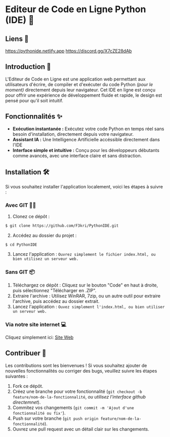 # Editeur de Code en Ligne Python (IDE) 🐍

## Liens 🔗
https://pythonide.netlify.app
https://discord.gg/X7cZE28dAb

## Introduction 🚀
L'Editeur de Code en Ligne est une application web permettant aux utilisateurs d'écrire, de compiler et d'exécuter du code Python *(pour le moment)* directement depuis leur navigateur. Cet IDE en ligne est conçu pour offrir une expérience de développement fluide et rapide, le design est pensé pour qu'il soit intuitif.

## Fonctionnalités ✨
- **Exécution instantanée :** Exécutez votre code Python en temps réel sans besoin d'installation, directement depuis votre navigateur.
- **Assistant IA :** Une Intelligence Artificielle accéssible directement dans l'IDE
- **Interface simple et intuitive :** Conçu pour les développeurs débutants comme avancés, avec une interface claire et sans distraction.

## Installation 🛠️
Si vous souhaitez installer l'application localement, voici les étapes à suivre :

### Avec GIT 🧑‍💻
1. Clonez ce dépôt :
 ```bash
$ git clone https://github.com/F3kri/PythonIDE.git
```
2. Accédez au dossier du projet :
```bash
$ cd PythonIDE
```
3. Lancez l'application :
```Ouvrez simplement le fichier index.html, ou bien utilisez un serveur web.```

### Sans GIT 📦
1. Téléchargez ce dépôt :
Cliquez sur le bouton "Code" en haut à droite, puis sélectionnez "Télécharger en .ZIP".
2. Extraire l'archive :
Utilisez WinRAR, 7zip, ou un autre outil pour extraire l'archive, puis accédez au dossier extrait.
3. Lancez l'application :
```Ouvez simplement l'index.html, ou bien utiliser un serveur web.```

### Via notre site internet 💻
Cliquez simplement ici: <a href="https://pythonide.netlify.app/">Site Web</a> 

## Contribuer 🤝
Les contributions sont les bienvenues ! Si vous souhaitez ajouter de nouvelles fonctionnalités ou corriger des bugs, veuillez suivre les étapes suivantes :
1. Fork ce dépôt.
2. Créez une branche pour votre fonctionnalité (`git checkout -b feature/nom-de-la-fonctionnalité`, *ou utilisez l'interface github directemnet*).
3. Commitez vos changements (`git commit -m 'Ajout d'une fonctionnalité ou fix'`).
4. Push sur votre branche (`git push origin feature/nom-de-la-fonctionnalité`).
5. Ouvrez une pull request avec un détail clair sur les changements.

